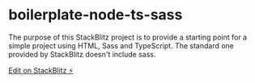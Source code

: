# boilerplate-node-ts-sass

The purpose of this StackBlitz project is to provide a starting point for a simple project using HTML, Sass and TypeScript. The standard one provided by StackBlitz doesn't include sass.

[Edit on StackBlitz ⚡️](https://stackblitz.com/edit/boilerplate-node-ts-sass)
